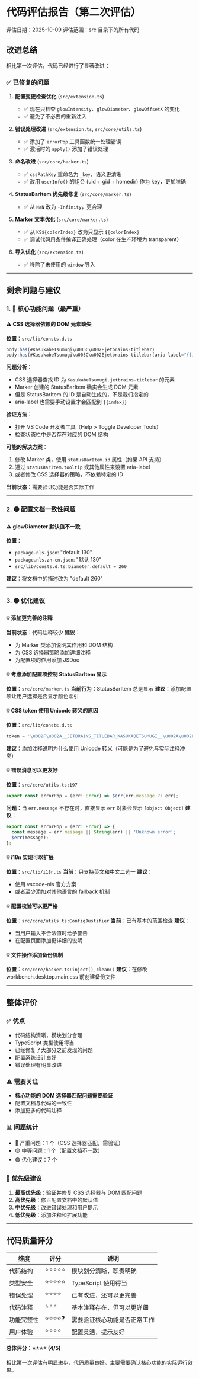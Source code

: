 # 代码评估报告（第二次评估）

评估日期：2025-10-09
评估范围：src 目录下的所有代码

## 改进总结

相比第一次评估，代码已经进行了显著改进：

### ✅ 已修复的问题

1. **配置变更检查优化** (`src/extension.ts`)

   - ✅ 现在只检查 `glowIntensity`、`glowDiameter`、`glowOffsetX` 的变化
   - ✅ 避免了不必要的重新注入

2. **错误处理改进** (`src/extension.ts`, `src/core/utils.ts`)

   - ✅ 添加了 `errorPop` 工具函数统一处理错误
   - ✅ 激活时的 `apply()` 添加了错误处理

3. **命名改进** (`src/core/hacker.ts`)

   - ✅ `cssPathKey` 重命名为 `_key`，语义更清晰
   - ✅ 改用 `userInfo()` 的组合 (uid + gid + homedir) 作为 key，更加准确

4. **StatusBarItem 优先级修复** (`src/core/marker.ts`)

   - ✅ 从 `NaN` 改为 `-Infinity`，更合理

5. **Marker 文本优化** (`src/core/marker.ts`)

   - ✅ 从 `KS${colorIndex}` 改为只显示 `${colorIndex}`
   - ✅ 调试代码用条件编译正确处理（color 在生产环境为 transparent）

6. **导入优化** (`src/extension.ts`)
   - ✅ 移除了未使用的 `window` 导入

---

## 剩余问题与建议

### 1. 🔴 核心功能问题（最严重）

#### ⚠️ CSS 选择器依赖的 DOM 元素缺失

**位置**：`src/lib/consts.d.ts`

```typescript
body:has(#KasukabeTsumugi\u005C\u002Ejetbrains-titlebar)
body:has(#KasukabeTsumugi\u005C\u002Ejetbrains-titlebar[aria-label="{{index}}"])
```

**问题分析**：

- CSS 选择器查找 ID 为 `KasukabeTsumugi.jetbrains-titlebar` 的元素
- Marker 创建的 StatusBarItem 确实会生成 DOM 元素
- 但是 StatusBarItem 的 ID 是自动生成的，不是我们指定的
- aria-label 也需要手动设置才会匹配到 `{{index}}`

**验证方法**：

- 打开 VS Code 开发者工具（Help > Toggle Developer Tools）
- 检查状态栏中是否存在对应的 DOM 结构

**可能的解决方案**：

1. 修改 Marker 类，使用 `statusBarItem.id` 属性（如果 API 支持）
2. 通过 `statusBarItem.tooltip` 或其他属性来设置 aria-label
3. 或者修改 CSS 选择器的策略，不依赖特定的 ID

**当前状态**：需要验证功能是否实际工作

---

### 2. 🟡 配置文档一致性问题

#### ⚠️ glowDiameter 默认值不一致

**位置**：

- `package.nls.json`: "default 130"
- `package.nls.zh-cn.json`: "默认 130"
- `src/lib/consts.d.ts`: `Diameter.default = 260`

**建议**：将文档中的描述改为 "default 260"

---

### 3. 🟢 优化建议

#### 💡 添加更完善的注释

**当前状态**：代码注释较少
**建议**：

- 为 Marker 类添加说明其作用和 DOM 结构
- 为 CSS 选择器策略添加详细注释
- 为配置项的作用添加 JSDoc

#### 💡 考虑添加配置项控制 StatusBarItem 显示

**位置**：`src/core/marker.ts`
**当前行为**：StatusBarItem 总是显示
**建议**：添加配置项让用户选择是否显示颜色索引

#### 💡 CSS token 使用 Unicode 转义的原因

**位置**：`src/lib/consts.d.ts`

```typescript
token = '\u002F\u002A__JETBRAINS_TITLEBAR_KASUKABETSUMUGI__\u002A\u002F',
```

**建议**：添加注释说明为什么使用 Unicode 转义（可能是为了避免与实际注释冲突）

#### 💡 错误消息可以更友好

**位置**：`src/core/utils.ts:197`

```typescript
export const errorPop = (err: Error) => $err(err.message ?? err);
```

**问题**：当 `err.message` 不存在时，直接显示 `err` 对象会显示 `[object Object]`
**建议**：

```typescript
export const errorPop = (err: Error) => {
  const message = err.message || String(err) || 'Unknown error';
  $err(message);
};
```

#### 💡 i18n 实现可以扩展

**位置**：`src/lib/i18n.ts`
**当前**：只支持英文和中文二选一
**建议**：

- 使用 vscode-nls 官方方案
- 或者至少添加对其他语言的 fallback 机制

#### 💡 配置校验可以更严格

**位置**：`src/core/utils.ts:ConfigJustifier`
**当前**：已有基本的范围检查
**建议**：

- 当用户输入不合法值时给予警告
- 在配置页面添加更详细的说明

#### 💡 文件操作添加备份机制

**位置**：`src/core/hacker.ts:inject()`, `clean()`
**建议**：在修改 workbench.desktop.main.css 前创建备份文件

---

## 整体评价

### ✅ 优点

- 代码结构清晰，模块划分合理
- TypeScript 类型使用得当
- 已经修复了大部分之前发现的问题
- 配置系统设计良好
- 错误处理有明显改进

### ⚠️ 需要关注

- **核心功能的 DOM 选择器匹配问题需要验证**
- 配置文档与代码的一致性
- 添加更多的代码注释

### 📊 问题统计

- 🔴 严重问题：1 个（CSS 选择器匹配，需验证）
- 🟡 中等问题：1 个（配置文档不一致）
- 🟢 优化建议：7 个

### 🎯 优先级建议

1. **最高优先级**：验证并修复 CSS 选择器与 DOM 匹配问题
2. **高优先级**：修正配置文档中的默认值
3. **中优先级**：改进错误处理和用户提示
4. **低优先级**：添加注释和扩展功能

---

## 代码质量评分

| 维度       | 评分       | 说明                         |
| ---------- | ---------- | ---------------------------- |
| 代码结构   | ⭐⭐⭐⭐⭐ | 模块划分清晰，职责明确       |
| 类型安全   | ⭐⭐⭐⭐⭐ | TypeScript 使用得当          |
| 错误处理   | ⭐⭐⭐⭐   | 已有改进，还可以更完善       |
| 代码注释   | ⭐⭐⭐     | 基本注释存在，但可以更详细   |
| 功能完整性 | ⭐⭐⭐⭐❓ | 需要验证核心功能是否正常工作 |
| 用户体验   | ⭐⭐⭐⭐   | 配置灵活，提示友好           |

**总体评分：⭐⭐⭐⭐ (4/5)**

相比第一次评估有明显进步，代码质量良好。主要需要确认核心功能的实际运行效果。
